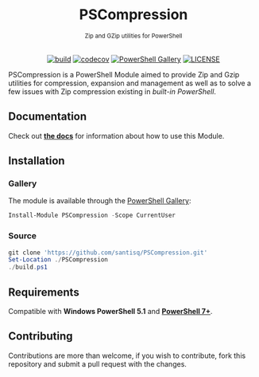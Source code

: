 <div align="center">

# PSCompression

</div>

<div align="center">
    <sub>
        Zip and GZip utilities for PowerShell
    </sub>
    <br /><br />

[![build](https://github.com/santisq/PSCompression/actions/workflows/ci.yml/badge.svg)](https://github.com/santisq/PSCompression/actions/workflows/ci.yml)
[![codecov](https://codecov.io/gh/santisq/PSCompression/branch/main/graph/badge.svg?token=b51IOhpLfQ)](https://codecov.io/gh/santisq/PSCompression)
[![PowerShell Gallery](https://img.shields.io/powershellgallery/v/PSCompression?label=gallery)](https://www.powershellgallery.com/packages/PSCompression)
[![LICENSE](https://img.shields.io/github/license/santisq/PSCompression)](https://github.com/santisq/PSCompression/blob/main/LICENSE)

</div>

PSCompression is a PowerShell Module aimed to provide Zip and Gzip utilities for compression, expansion and management as well as to solve a few issues with Zip compression existing in _built-in PowerShell_.

## Documentation

Check out [__the docs__](./docs/en-US/PSCompression.md) for information about how to use this Module.

## Installation

### Gallery

The module is available through the [PowerShell Gallery](https://www.powershellgallery.com/):

```powershell
Install-Module PSCompression -Scope CurrentUser
```

### Source

```powershell
git clone 'https://github.com/santisq/PSCompression.git'
Set-Location ./PSCompression
./build.ps1
```

## Requirements

Compatible with __Windows PowerShell 5.1__ and [__PowerShell 7+__](https://github.com/PowerShell/PowerShell).

## Contributing

Contributions are more than welcome, if you wish to contribute, fork this repository and submit a pull request with the changes.
